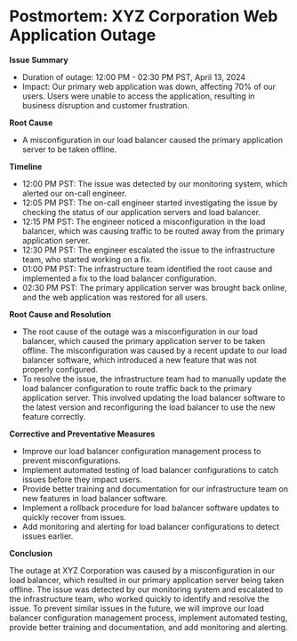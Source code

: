# Postmortem: XYZ Corporation Web Application Outage

**Issue Summary**

- Duration of outage: 12:00 PM - 02:30 PM PST, April 13, 2024
- Impact: Our primary web application was down, affecting 70% of our users. Users were unable to access the application, resulting in business disruption and customer frustration.

**Root Cause**

- A misconfiguration in our load balancer caused the primary application server to be taken offline.

**Timeline**

- 12:00 PM PST: The issue was detected by our monitoring system, which alerted our on-call engineer.
- 12:05 PM PST: The on-call engineer started investigating the issue by checking the status of our application servers and load balancer.
- 12:15 PM PST: The engineer noticed a misconfiguration in the load balancer, which was causing traffic to be routed away from the primary application server.
- 12:30 PM PST: The engineer escalated the issue to the infrastructure team, who started working on a fix.
- 01:00 PM PST: The infrastructure team identified the root cause and implemented a fix to the load balancer configuration.
- 02:30 PM PST: The primary application server was brought back online, and the web application was restored for all users.

**Root Cause and Resolution**

- The root cause of the outage was a misconfiguration in our load balancer, which caused the primary application server to be taken offline. The misconfiguration was caused by a recent update to our load balancer software, which introduced a new feature that was not properly configured.
- To resolve the issue, the infrastructure team had to manually update the load balancer configuration to route traffic back to the primary application server. This involved updating the load balancer software to the latest version and reconfiguring the load balancer to use the new feature correctly.

**Corrective and Preventative Measures**

- Improve our load balancer configuration management process to prevent misconfigurations.
- Implement automated testing of load balancer configurations to catch issues before they impact users.
- Provide better training and documentation for our infrastructure team on new features in load balancer software.
- Implement a rollback procedure for load balancer software updates to quickly recover from issues.
- Add monitoring and alerting for load balancer configurations to detect issues earlier.

**Conclusion**

The outage at XYZ Corporation was caused by a misconfiguration in our load balancer, which resulted in our primary application server being taken offline. The issue was detected by our monitoring system and escalated to the infrastructure team, who worked quickly to identify and resolve the issue. To prevent similar issues in the future, we will improve our load balancer configuration management process, implement automated testing, provide better training and documentation, and add monitoring and alerting.
